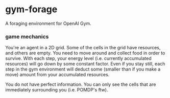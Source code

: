 # gym-forage

A foraging environment for OpenAI Gym.


### game mechanics

You're an agent in a 2D grid. Some of the cells in the grid have
resources, and others are empty. You need to move around and collect
food in order to survive. With each step, your energy level (i.e. currently
accumulated resources) will go down by some constant factor. Even if
you stay still, each step in the gym environment will deduct some
(smaller than if you make a move) amount from your accumulated resources.

You do not have perfect information. You can only see the cells that are
immediately surrounding you (i.e. POMDP's ftw).
